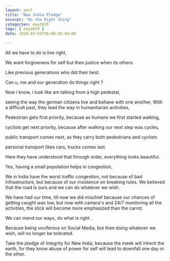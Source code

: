 ```yaml
---
layout: post
title: "New India Pledge"
excerpt: "Do the Right thing"
categories: may2019
tags: [ may2019 ]
date: 2019-03-01T08:08:50-04:00

---
```



All we have to do is live right,

We want forgiveness for self but then justice when its others.

Like previous generations who did their best.

Can u, me and our generation do things right ?


Now i know, i look like am talking from a high pedestal,

seeing the way the german citizens live and behave with one another, With a difficult past, they lead the way in humanitarian activities,  

Pedestrian gets first priority, because as humans we first started walking,

cyclists get next priority, because after walking our next step was cycles,

public transport comes next, as they carry both pedestrians and cyclists

personal transport likes cars, trucks comes last.

Here they have understood that through order, everything looks beautiful.

Yes, having a small population helps in congestion,

We in India have the worst traffic congestion, not because of bad infrastructure, but because of our insistence on breaking rules. We believed that the road is ours and we can do whatever we wish.

We have had our time, till now we did mischief because our chances of getting caught was low, but now with camera's and 24/7 monitoring all the activities, the stick will become more emphasized than the carrot.

We can mend our ways, do what is right .

Because being vociferous on Social Media, but then doing whatever we wish, will no longer be tolerated.

Take the pledge of integrity for New India,
 because the meek will inherit the earth, for they know abuse of power for self will lead to downfall one day or the other.
